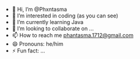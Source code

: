- 👋 Hi, I’m @Phxntasma
- 👀 I’m interested in coding (as you can see)
- 🌱 I’m currently learning Java
- 💞️ I’m looking to collaborate on ...
- 📫 How to reach me phantasma.1712@gmail.com
- 😄 Pronouns: he/him
- ⚡ Fun fact: ...

<!---
Phxntasma/Phxntasma is a ✨ special ✨ repository because its `README.md` (this file) appears on your GitHub profile.
You can click the Preview link to take a look at your changes.
--->

